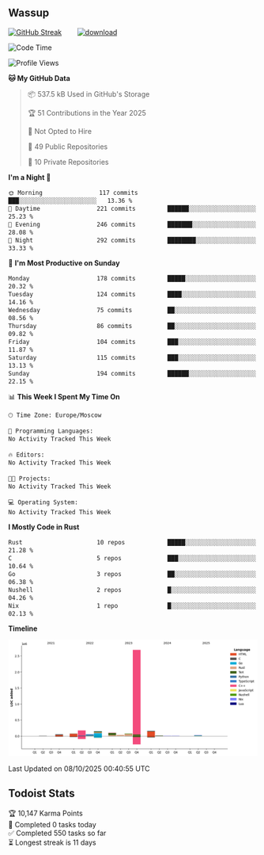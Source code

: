 ## Wassup

<!--
-->

[![GitHub Streak](http://github-readme-streak-stats.herokuapp.com?user=archeoss&theme=shades-of-purple&hide_border=true&date_format=j%20M%5B%20Y%5D)](https://git.io/streak-stats)&nbsp;&nbsp;&nbsp;&nbsp;&nbsp;&nbsp;&nbsp;&nbsp;[![download](https://user-images.githubusercontent.com/68448737/147796309-d8b65b1d-4dde-40d9-b03a-2b42aaa6cd43.jpeg)
](http://bmstu.ru/)

<!--START_SECTION:waka-->
![Code Time](http://img.shields.io/badge/Code%20Time-4%2C005%20hrs%2035%20mins-blue)

![Profile Views](http://img.shields.io/badge/Profile%20Views-1-blue)

**🐱 My GitHub Data** 

> 📦 537.5 kB Used in GitHub's Storage 
 > 
> 🏆 51 Contributions in the Year 2025
 > 
> 🚫 Not Opted to Hire
 > 
> 📜 49 Public Repositories 
 > 
> 🔑 10 Private Repositories 
 > 
**I'm a Night 🦉** 

```text
🌞 Morning                117 commits         ███░░░░░░░░░░░░░░░░░░░░░░   13.36 % 
🌆 Daytime                221 commits         ██████░░░░░░░░░░░░░░░░░░░   25.23 % 
🌃 Evening                246 commits         ███████░░░░░░░░░░░░░░░░░░   28.08 % 
🌙 Night                  292 commits         ████████░░░░░░░░░░░░░░░░░   33.33 % 
```
📅 **I'm Most Productive on Sunday** 

```text
Monday                   178 commits         █████░░░░░░░░░░░░░░░░░░░░   20.32 % 
Tuesday                  124 commits         ████░░░░░░░░░░░░░░░░░░░░░   14.16 % 
Wednesday                75 commits          ██░░░░░░░░░░░░░░░░░░░░░░░   08.56 % 
Thursday                 86 commits          ██░░░░░░░░░░░░░░░░░░░░░░░   09.82 % 
Friday                   104 commits         ███░░░░░░░░░░░░░░░░░░░░░░   11.87 % 
Saturday                 115 commits         ███░░░░░░░░░░░░░░░░░░░░░░   13.13 % 
Sunday                   194 commits         ██████░░░░░░░░░░░░░░░░░░░   22.15 % 
```


📊 **This Week I Spent My Time On** 

```text
🕑︎ Time Zone: Europe/Moscow

💬 Programming Languages: 
No Activity Tracked This Week

🔥 Editors: 
No Activity Tracked This Week

🐱‍💻 Projects: 
No Activity Tracked This Week

💻 Operating System: 
No Activity Tracked This Week
```

**I Mostly Code in Rust** 

```text
Rust                     10 repos            █████░░░░░░░░░░░░░░░░░░░░   21.28 % 
C                        5 repos             ███░░░░░░░░░░░░░░░░░░░░░░   10.64 % 
Go                       3 repos             ██░░░░░░░░░░░░░░░░░░░░░░░   06.38 % 
Nushell                  2 repos             █░░░░░░░░░░░░░░░░░░░░░░░░   04.26 % 
Nix                      1 repo              █░░░░░░░░░░░░░░░░░░░░░░░░   02.13 % 
```



**Timeline**

![Lines of Code chart](https://raw.githubusercontent.com/archeoss/archeoss/master/assets/bar_graph.png)


 Last Updated on 08/10/2025 00:40:55 UTC
<!--END_SECTION:waka-->

## Todoist Stats

<!-- TODO-IST:START -->
🏆  10,147 Karma Points           
🌸  Completed 0 tasks today           
✅  Completed 550 tasks so far           
⏳  Longest streak is 11 days
<!-- TODO-IST:END -->
